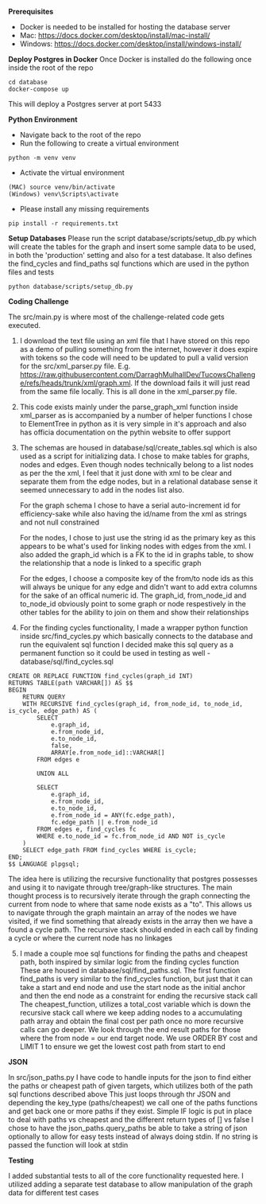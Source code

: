 
**Prerequisites**

- Docker is needed to be installed for hosting the database server
- Mac: https://docs.docker.com/desktop/install/mac-install/
- Windows: https://docs.docker.com/desktop/install/windows-install/

**Deploy Postgres in Docker**
Once Docker is installed do the following once inside the root of the repo
```
cd database
docker-compose up
```
This will deploy a Postgres server at port 5433

**Python Environment**
- Navigate back to the root of the repo
- Run the following to create a virtual environment
```
python -m venv venv
```
- Activate the virtual environment
```
(MAC) source venv/bin/activate
(Windows) venv\Scripts\activate
```
 - Please install any missing requirements
 ```
pip install -r requirements.txt
 ```

**Setup Databases**
Please run the script database/scripts/setup_db.py which will create the tables for the graph and insert some sample data to be used, in both the 'production' setting and also for a test database. It also defines the find_cycles and find_paths sql functions which are used in the python files and tests
```
python database/scripts/setup_db.py
```


**Coding Challenge**

The src/main.py is where most of the challenge-related code gets executed.

1. I download the text file using an xml file that I have stored on this repo as a demo of pulling something from the internet, however it does expire with tokens so the code will need to be updated to pull a valid version for the src/xml_parser.py file. E.g. https://raw.githubusercontent.com/DarraghMulhallDev/TucowsChallenge/refs/heads/trunk/xml/graph.xml. If the download fails it will just read from the same file locally. This is all done in the xml_parser.py file.

2. This code exists mainly under the parse_graph_xml function inside xml_parser as is accompanied by a number of helper functions
   I chose to ElementTree in python as it is very simple in it's approach and also has officia documentation on the pythin website to offer support

3. The schemas are housed in database/sql/create_tables.sql which is also used as a script for initializing data.
   I chose to make tables for graphs, nodes and edges. Even though nodes technically belong to a list nodes as per the the xml, I feel that it just done with xml to be clear and separate them from the edge nodes, but in a relational database sense it seemed unnecessary to add in the nodes list also.

   For the graph schema I chose to have a serial auto-increment id for efficiency-sake while also having the id/name from the xml as strings and not null constrained
   
   For the nodes, I chose to just use the string id as the primary key as this appears to be what's used for linking nodes with edges from the xml. I also added the graph_id which is a FK to the id in graphs table, to show the relationship that a node is linked to a specific graph

   For the edges, I choose a composite key of the from/to node ids as this will always be unique for any edge and didn't want to add extra columns for the sake of an offical numeric id. The graph_id, from_node_id and to_node_id obviously point to some graph or node respestively in the other tables for the ability to join on them and show their relationships

4. For the finding cycles functionality, I made a wrapper python function inside src/find_cycles.py which basically connects to the database and run the equivalent sql function
   I decided make this sql query as a permanent function so it could be used in testing as well - database/sql/find_cycles.sql

  ```
  CREATE OR REPLACE FUNCTION find_cycles(graph_id INT)
  RETURNS TABLE(path VARCHAR[]) AS $$
  BEGIN
      RETURN QUERY
      WITH RECURSIVE find_cycles(graph_id, from_node_id, to_node_id, is_cycle, edge_path) AS (
          SELECT
              e.graph_id,
              e.from_node_id,
              e.to_node_id,
              false,
              ARRAY[e.from_node_id]::VARCHAR[]
          FROM edges e
  
          UNION ALL
  
          SELECT
              e.graph_id,
              e.from_node_id,
              e.to_node_id,
              e.from_node_id = ANY(fc.edge_path),
              fc.edge_path || e.from_node_id
          FROM edges e, find_cycles fc
          WHERE e.to_node_id = fc.from_node_id AND NOT is_cycle
      )
      SELECT edge_path FROM find_cycles WHERE is_cycle;
  END;
  $$ LANGUAGE plpgsql;
```
The idea here is utilizing the recursive functionality that postgres possesses and using it to navigate through tree/graph-like structures.
The main thought process is to recursively iterate through the graph connecting the current from node to where that same node exists as a "to".
This allows us to navigate through the graph maintain an array of the nodes we have visited, if we find something that already exists in the array then we have a found a cycle path.
The recursive stack should ended in each call by finding a cycle or where the current node has no linkages

5. I made a couple moe sql functions for finding the paths and cheapest path, both inspired by similar logic from the finding cycles function
   These are housed in database/sql/find_paths.sql.
   The first function find_paths is very similar to the find_cycles function, but just that it can take a start and end node and use the start node as the initial anchor and then the end node as a constraint for ending the recursive stack call
   The cheapest_function, utilizes a total_cost variable which is down the recursive stack call where we keep adding nodes to a accumulating path array and obtain the final cost per path once no more recursive calls can go deeper.
   We look through the end result paths for those where the from node  = our end target node. We use ORDER BY cost and LIMIT 1 to ensure we get the lowest cost path from start to end

  **JSON**
  
  In src/json_paths.py I have code to handle inputs for the json to find either the paths or cheapest path of given targets, which utilizes both of the path sql functions described above
  This just loops through thr JSON and depending the key_type (paths/cheapest) we call one of the paths functions and get back one or more paths if they exist.
  Simple IF logic is put in place to deal with paths vs cheapest and the different return types of [] vs false
  I chose to have the json_paths.query_paths be able to take a string of json optionally to allow for easy tests instead of always doing stdin. If no string is passed the function will look at stdin

**Testing**

   I added substantial tests to all of the core functionality requested here. I utilized adding a separate test database to allow manipulation of the graph data for different test cases
  
